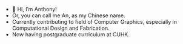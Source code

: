 - 👋 Hi, I’m Anthony!
-  Or, you can call me An, as my Chinese name.
-  Currently contributing to field of Computer Graphics, especially in Computational Design and Fabrication.
-  Now having postgraduate curriculum at CUHK.
